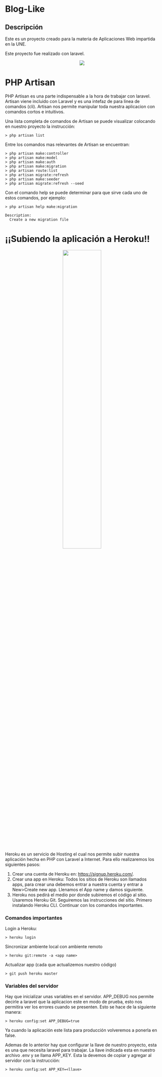 # Blog-Like

## Descripción

Este es un proyecto creado para la materia de Aplicaciones Web impartida en la UNE.

Este proyecto fue realizado con laravel.
<p align="center"><img src="https://laravel.com/assets/img/components/logo-laravel.svg"></p>

# PHP Artisan

PHP Artisan es una parte indispensable a la hora de trabajar con laravel. Artisan viene incluido con Laravel y es una intefaz de para linea de comandos (cli). Artisan nos permite manipular toda nuestra aplicacion con comandos cortos e intuitivos.

Una lista completa de comandos de Artisan se puede visualizar colocando en nuestro proyecto la instrucción:
~~~
> php artisan list
~~~

Entre los comandos mas relevantes de Artisan se encuentran:
~~~
> php artisan make:controller
> php artisan make:model
> php artisan make:auth
> php artisan make:migration
> php artisan route:list
> php artisan migrate:refresh
> php artisan make:seeder
> php artisan migrate:refresh --seed
~~~

Con el comando help se puede determinar para que sirve cada uno de estos comandos, por ejemplo:

~~~
> php artisan help make:migration

Description:
  Create a new migration file
~~~


# ¡¡Subiendo la aplicación a Heroku!!

<p align="center"><img src="https://www3.assets.heroku.com/assets/logo-purple-08fb38cebb99e3aac5202df018eb337c5be74d5214768c90a8198c97420e4201.svg" width="50%"></p>

Heroku es un servicio de Hosting el cual nos permite subir nuestra aplicación hecha en PHP con Laravel a Internet.
Para ello realizaremos los siguientes pasos:
1. Crear una cuenta de Heroku en: https://signup.heroku.com/.
2. Crear una app en Heroku:
	Todos los sitios de Heroku son llamados apps, para crear una debemos entrar a nuestra cuenta y entrar a New>Create new app.
 Llenamos el App name y damos siguiente.
3. Heroku nos pedirá el medio por donde subiremos el código al sitio. Usaremos Heroku Git.
Seguiremos las instrucciones del sitio. Primero instalando Heroku CLI. Continuar con los comandos importantes.

### Comandos importantes
Login a Heroku:
~~~
> heroku login
~~~
Sincronizar ambiente local con ambiente remoto
~~~
> heroku git:remote -a <app name>
~~~

Actualizar app (cada que actualizemos nuestro código)
~~~
> git push heroku master
~~~

### Variables del servidor
Hay que inicializar unas variables en el servidor.
APP_DEBUG nos permite decirle a laravel que la aplicacion este en modo de prueba, esto nos permitira ver los errores cuando se presenten.  Esto se hace de la siguiente manera:
~~~
> heroku config:set APP_DEBUG=true
~~~
Ya cuando la aplicación este lista para producción volveremos a ponerla en false.

Ademas de lo anterior hay que configurar la llave de nuestro proyecto, esta es una que necesita laravel para trabajar. La llave indicada esta en nuestro archivo .env y se llama APP_KEY. Esta la devemos de copiar y agregar al servidor con la instrucción:
~~~
> heroku config:set APP_KEY=<llave>
~~~
